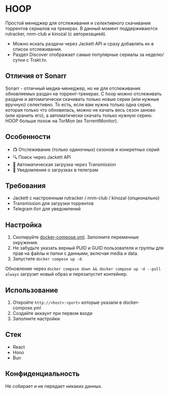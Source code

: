 # HOOP

Простой менеджер для отслеживания и _селективного_ скачивания торрентов сериалов на трекерах. В данный момент поддерживаются rutracker, nnm-club и kinozal (с авторизацией).

- Можно искать раздачи через Jackett API и сразу добавлять их в список отслеживания.
- Раздел Discover отображает самые популярные сериалы за неделю/сутки с Trakt.tv.

## Отличия от Sonarr

Sonarr - отличный медиа-менеджер, но не для отслеживания обновляемых раздач на торрент-трекерах. С hoop можно отслеживать раздачи и автоматически скачивать только новые серии (или нужные вручную) селективно. То есть, если вам нужна только одна серия, которая только что обновилась, можно не качать весь сезон заново (или хранить его), а автоматически скачать только нужную серию. HOOP больше похож на TorMon (ex TorrentMonitor).

## Особенности

- 📺 Отслеживание (только одиночных) сезонов и конкретных серий
- 🔍 Поиск через Jackett API
- 🎯 Автоматическая загрузка через Transmission
- 🔔 Уведомления о загрузках в телеграм

## Требования

- Jackett с настроенным rutracker / nnm-club / kinozal (опционально)
- Transmission для загрузки торрентов
- Telegram бот для уведомлений

## Настройка

1. Скопируйте [docker-compose.yml](docker-compose.yml). Заполните переменные окружения.
2. Не забудьте указать верный PUID и GUID пользователя и группы для прав на файлы и папки с данными, включая media и data.
3. Запустите `docker compose up -d`.

Обновление через `docker compose down && docker compose up -d --pull always` загрузит новый образ и перезапустит контейнер.

## Использование

1. Откройте `http://<host>:<port>` которые указали в docker-compose.yml
2. Создайте аккаунт при первом входе
3. Заполните настройки

## Стек

- React
- Hono
- Bun

## Конфиденциальность

Не собирает и не передает никаких данных.
